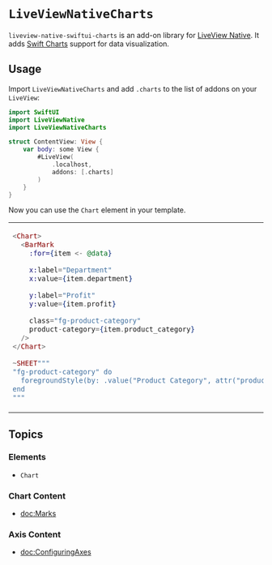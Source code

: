 # ``LiveViewNativeCharts``

`liveview-native-swiftui-charts` is an add-on library for [LiveView Native](https://github.com/liveview-native/live_view_native). It adds [Swift Charts](https://developer.apple.com/documentation/charts) support for data visualization.

## Usage

Import `LiveViewNativeCharts` and add `.charts` to the list of addons on your `LiveView`:

```swift
import SwiftUI
import LiveViewNative
import LiveViewNativeCharts

struct ContentView: View {
    var body: some View {
        #LiveView(
            .localhost,
            addons: [.charts]
        )
    }
}
```

Now you can use the `Chart` element in your template.

<table>

<tr>
<td>

```heex
<Chart>
  <BarMark
    :for={item <- @data}

    x:label="Department"
    x:value={item.department}

    y:label="Profit"
    y:value={item.profit}

    class="fg-product-category"
    product-category={item.product_category}
  />
</Chart>
```
```ex
~SHEET"""
"fg-product-category" do
  foregroundStyle(by: .value("Product Category", attr("product-category")))
end
"""
```

</td>

<td>
<img src="./docs/example.png" alt="LiveView Native Charts screenshot" width="300" />
</td>

</tr>

</table>

## Topics
### Elements
- ``Chart``
### Chart Content
- <doc:Marks>
### Axis Content
- <doc:ConfiguringAxes>
